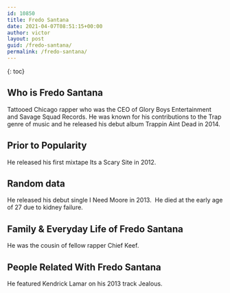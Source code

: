 ```yaml
---
id: 10850
title: Fredo Santana
date: 2021-04-07T08:51:15+00:00
author: victor
layout: post
guid: /fredo-santana/
permalink: /fredo-santana/
---
```



{: toc}


## Who is Fredo Santana



Tattooed Chicago rapper who was the CEO of Glory Boys Entertainment and Savage Squad Records. He was known for his contributions to the Trap genre of music and he released his debut album Trappin Aint Dead in 2014.

                
                
                
## Prior to Popularity



He released his first mixtape Its a Scary Site in 2012.

                
                
                
## Random data



He released his debut single I Need Moore in 2013.  He died at the early age of 27 due to kidney failure.

                
                
                
## Family & Everyday Life of Fredo Santana



He was the cousin of fellow rapper Chief Keef.  

                
                
                
## People Related With Fredo Santana



He featured Kendrick Lamar on his 2013 track Jealous.

                
              
            
          
          
          